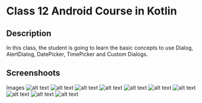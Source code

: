 # Class 12 Android Course in Kotlin

## Description

In this class, the student is going to learn the basic concepts to use Dialog, AlertDialog, DatePicker, TimePicker and Custom Dialogs.

## Screenshoots
Images
![alt text](https://github.com/alejouribesanchez/androidCourseKotlin/blob/master/class_12/image/1.png)
![alt text](https://github.com/alejouribesanchez/androidCourseKotlin/blob/master/class_12/image/2.png)
![alt text](https://github.com/alejouribesanchez/androidCourseKotlin/blob/master/class_12/image/3.png)
![alt text](https://github.com/alejouribesanchez/androidCourseKotlin/blob/master/class_12/image/4.png)
![alt text](https://github.com/alejouribesanchez/androidCourseKotlin/blob/master/class_12/image/5.png)
![alt text](https://github.com/alejouribesanchez/androidCourseKotlin/blob/master/class_12/image/6.png)
![alt text](https://github.com/alejouribesanchez/androidCourseKotlin/blob/master/class_12/image/7.png)
![alt text](https://github.com/alejouribesanchez/androidCourseKotlin/blob/master/class_12/image/8.png)
![alt text](https://github.com/alejouribesanchez/androidCourseKotlin/blob/master/class_12/image/9.png)
![alt text](https://github.com/alejouribesanchez/androidCourseKotlin/blob/master/class_12/image/10.png)
